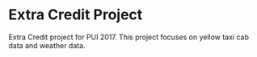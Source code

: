 #  Extra Credit Project

Extra Credit project for PUI 2017.  This project focuses on yellow taxi cab data and weather data.

